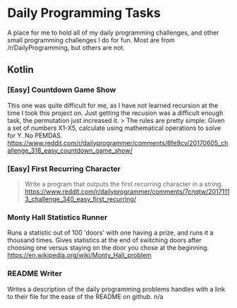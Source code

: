 # Daily Programming Tasks
A place for me to hold all of my daily programming challenges, and other small programming challenges I do for fun. Most are from /r/DailyProgramming, but others are not.

## Kotlin
### [Easy] Countdown Game Show
This one was quite difficult for me, as I have not learned recursion at the time I took this project on. Just getting the recusion was a difficult enough task, the permutation just increased it. > The rules are pretty simple: Given a set of numbers X1-X5, calculate using mathematical operations to solve for Y. No PEMDAS.
https://www.reddit.com/r/dailyprogrammer/comments/6fe9cv/20170605_challenge_318_easy_countdown_game_show/

### [Easy] First Recurring Character
> Write a program that outputs the first recurring character in a string.
https://www.reddit.com/r/dailyprogrammer/comments/7cnqtw/20171113_challenge_340_easy_first_recurring/

### Monty Hall Statistics Runner
Runs a statistic out of 100 'doors' with one having a prize, and runs it a thousand times. Gives statistics at the end of switching doors after choosing one versus staying on the door you chose at the beginning.
https://en.wikipedia.org/wiki/Monty_Hall_problem

### README Writer
Writes a description of the daily programming problems handles with a link to their file for the ease of the README on github.
n/a


